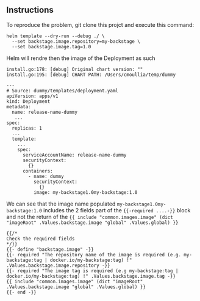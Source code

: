 ## Instructions

To reproduce the problem, git clone this projct and execute this command:

```shell
helm template --dry-run --debug ./ \
  --set backstage.image.repository=my-backstage \
  --set backstage.image.tag=1.0
```

Helm will rendre then the image of the Deployment as such
```
install.go:178: [debug] Original chart version: ""
install.go:195: [debug] CHART PATH: /Users/cmoullia/temp/dummy

---
# Source: dummy/templates/deployment.yaml
apiVersion: apps/v1
kind: Deployment
metadata:
  name: release-name-dummy
   ...
spec:
  replicas: 1
  ...
  template:
    ...
    spec:
      serviceAccountName: release-name-dummy
      securityContext:
        {}
      containers:
        - name: dummy
          securityContext:
            {}
          image: my-backstage1.0my-backstage:1.0
```
We can see that the image name populated `my-backstage1.0my-backstage:1.0` includes the 2 fields part of the `{{-required ....-}}` block
and not the return of the `{{ include "common.images.image" (dict "imageRoot" .Values.backstage.image "global" .Values.global) }}`

```text
{{/*
Check the required fields
*/}}
{{- define "backstage.image" -}}
{{- required "The repository name of the image is required (e.g. my-backstage:tag | docker.io/my-backstage:tag) !" .Values.backstage.image.repository -}}
{{- required "The image tag is required (e.g my-backstage:tag | docker.io/my-backstage:tag) !" .Values.backstage.image.tag -}}
{{ include "common.images.image" (dict "imageRoot" .Values.backstage.image "global" .Values.global) }}
{{- end -}}
```

